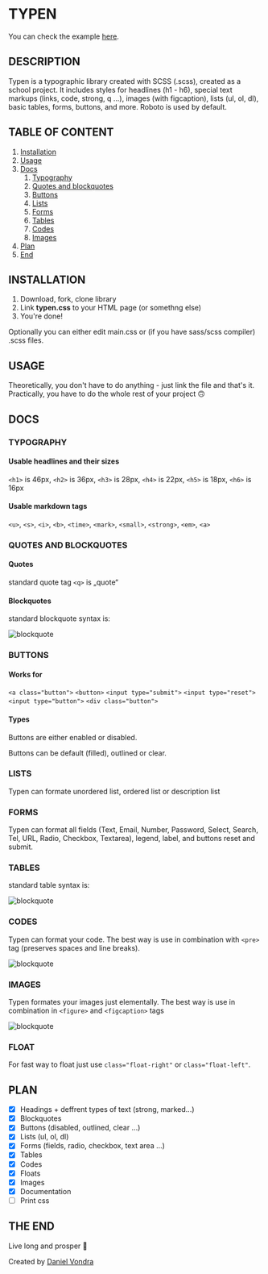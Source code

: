 # TYPEN

You can check the example [here](https://crasty01.github.io/typen/).

## DESCRIPTION

Typen is a typographic library created with SCSS (.scss), created as a school project.
It includes styles for headlines (h1 - h6), special text markups (links, code, strong, q ...), images (with figcaption), lists (ul, ol, dl), basic tables, forms, buttons, and more.
Roboto is used by default.

## TABLE OF CONTENT

1. [Installation](#Installation)
2. [Usage](#Usage)
3. [Docs](#Docs)
    1. [Typography](#Typography)
    2. [Quotes and blockquotes](##quotes-and-blockquotes)
    3. [Buttons](#Buttons)
    4. [Lists](#Lists)
    5. [Forms](#Forms)
    6. [Tables](#Tables)
    7. [Codes](#Codes)
    8. [Images](#Images)
4. [Plan](#Plan)
4. [End](#End)

## INSTALLATION

1. Download, fork, clone library
2. Link **typen.css** to your HTML page (or somethng else)
3. You're done!

Optionally you can either edit main.css or (if you have sass/scss compiler) .scss files.

## USAGE

Theoretically, you don't have to do anything - just link the file and that's it. Practically, you have to do the whole rest of your project 🙃

## DOCS

### TYPOGRAPHY

#### Usable headlines and their sizes
`<h1>` is 46px, `<h2>` is 36px, `<h3>` is 28px, `<h4>` is 22px, `<h5>` is 18px, `<h6>` is 16px

#### Usable markdown tags
`<u>`, `<s>`, `<i>`, `<b>`, `<time>`, `<mark>`, `<small>`, `<strong>`, `<em>`, `<a>`

### QUOTES AND BLOCKQUOTES

#### Quotes

standard quote tag `<q>` is „quote“

#### Blockquotes

standard blockquote syntax is:

![blockquote](https://github.com/pslib-cz/2019l4web-typography-css-library-crasty01/blob/master/example-images/blockquote.jpg)

### BUTTONS

#### Works for

`<a class="button">`
`<button>`
`<input type="submit">`
`<input type="reset">`
`<input type="button">`
`<div class="button">`

#### Types

Buttons are either enabled or disabled.

Buttons can be default (filled), outlined or clear.

### LISTS

Typen can formate unordered list, ordered list or description list

### FORMS

Typen can format all fields (Text, Email, Number, Password, Select, Search, Tel, URL, Radio, Checkbox, Textarea), legend, label, and buttons reset and submit.

### TABLES

standard table syntax is:

![blockquote](https://github.com/pslib-cz/2019l4web-typography-css-library-crasty01/blob/master/example-images/table.jpg)

### CODES

Typen can format your code. The best way is use in combination with `<pre>` tag (preserves spaces and line breaks).

![blockquote](https://github.com/pslib-cz/2019l4web-typography-css-library-crasty01/blob/master/example-images/code.jpg)

### IMAGES

Typen formates your images just elementally. The best way is use in combination in `<figure>` and `<figcaption>` tags

![blockquote](https://github.com/pslib-cz/2019l4web-typography-css-library-crasty01/blob/master/example-images/img.jpg)

### FLOAT

For fast way to float just use `class="float-right"` or `class="float-left"`.


## PLAN

- [x] Headings + deffrent types of text (strong, marked...)
- [x] Blockquotes
- [x] Buttons (disabled, outlined, clear ...)
- [x] Lists (ul, ol, dl)
- [x] Forms (fields, radio, checkbox, text area ...)
- [x] Tables
- [x] Codes
- [x] Floats
- [x] Images
- [x] Documentation
- [ ] Print css

## THE END

Live long and prosper 🖖

Created by [Daniel Vondra](https://danielvondra.tk)